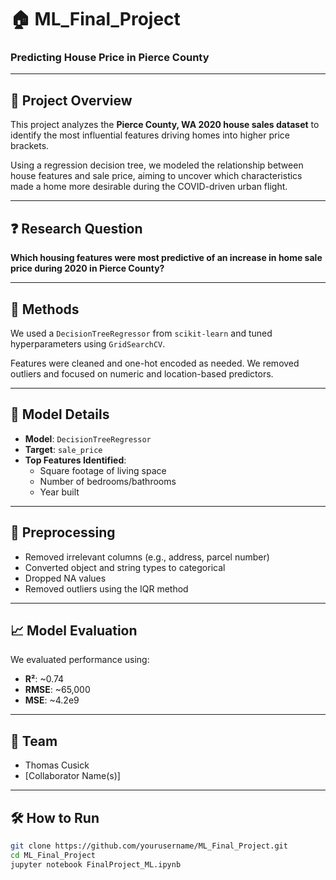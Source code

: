 # 🏠 ML_Final_Project

### Predicting House Price in Pierce County

---

## 📌 Project Overview

This project analyzes the **Pierce County, WA 2020 house sales dataset** to identify the most influential features driving homes into higher price brackets.

Using a regression decision tree, we modeled the relationship between house features and sale price, aiming to uncover which characteristics made a home more desirable during the COVID-driven urban flight.

---

## ❓ Research Question

**Which housing features were most predictive of an increase in home sale price during 2020 in Pierce County?**

---

## 🧪 Methods

We used a `DecisionTreeRegressor` from `scikit-learn` and tuned hyperparameters using `GridSearchCV`.

Features were cleaned and one-hot encoded as needed. We removed outliers and focused on numeric and location-based predictors.

---

## 🔧 Model Details

- **Model**: `DecisionTreeRegressor`
- **Target**: `sale_price`
- **Top Features Identified**:
  - Square footage of living space
  - Number of bedrooms/bathrooms
  - Year built

---

## 🧹 Preprocessing

- Removed irrelevant columns (e.g., address, parcel number)
- Converted object and string types to categorical
- Dropped NA values
- Removed outliers using the IQR method

---

## 📈 Model Evaluation

We evaluated performance using:

- **R²**: ~0.74  
- **RMSE**: ~65,000  
- **MSE**: ~4.2e9  

---

## 👥 Team

- Thomas Cusick  
- [Collaborator Name(s)]

---

## 🛠️ How to Run

```bash
git clone https://github.com/yourusername/ML_Final_Project.git
cd ML_Final_Project
jupyter notebook FinalProject_ML.ipynb

